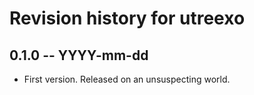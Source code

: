 # Revision history for utreexo

## 0.1.0 -- YYYY-mm-dd

* First version. Released on an unsuspecting world.
